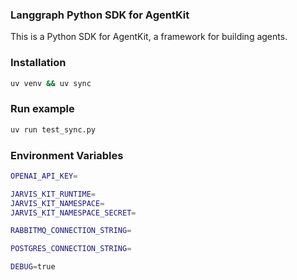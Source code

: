 ### Langgraph Python SDK for AgentKit

This is a Python SDK for AgentKit, a framework for building agents.

### Installation

```bash
uv venv && uv sync
```

### Run example

```bash
uv run test_sync.py
```

### Environment Variables

```bash
OPENAI_API_KEY=

JARVIS_KIT_RUNTIME=
JARVIS_KIT_NAMESPACE=
JARVIS_KIT_NAMESPACE_SECRET=

RABBITMQ_CONNECTION_STRING=

POSTGRES_CONNECTION_STRING=

DEBUG=true
```